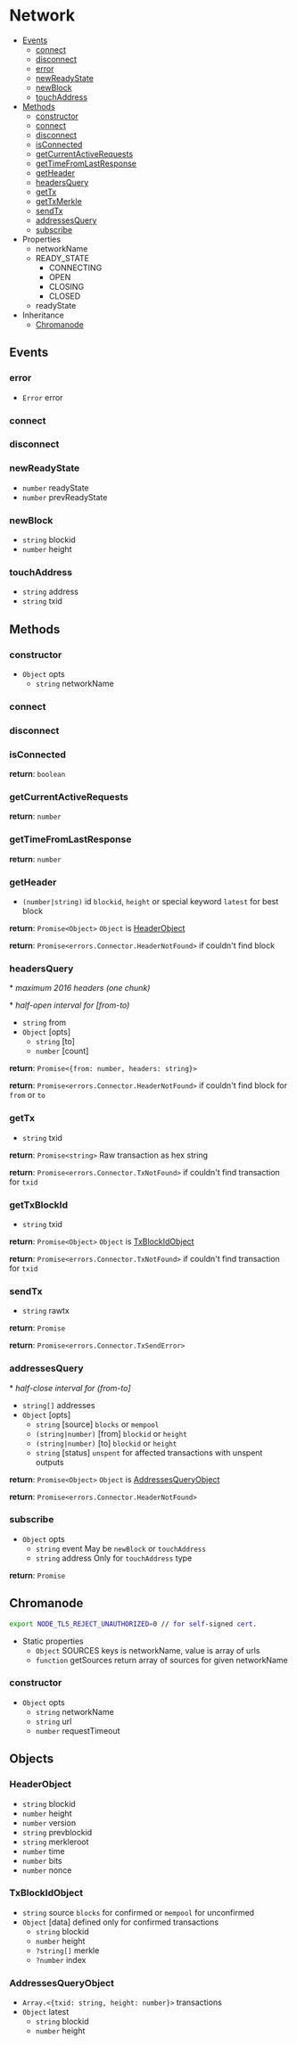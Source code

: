 # Network

  * [Events](#events)
    * [connect](#connect)
    * [disconnect](#disconnect)
    * [error](#error)
    * [newReadyState](#newreadystate)
    * [newBlock](#newblock)
    * [touchAddress](#touchaddress)
  * [Methods](#methods)
    * [constructor](#constructor)
    * [connect](#connect)
    * [disconnect](#disconnect)
    * [isConnected](#isconnected)
    * [getCurrentActiveRequests](#getcurrentactiverequests)
    * [getTimeFromLastResponse](#gettimefromlastresponse)
    * [getHeader](#getheader)
    * [headersQuery](#headersquery)
    * [getTx](#gettx)
    * [getTxMerkle](#gettxmerkle)
    * [sendTx](#sendtx)
    * [addressesQuery](#addressesquery)
    * [subscribe](#subscribe)
  * Properties
    * networkName
    * READY_STATE
      * CONNECTING
      * OPEN
      * CLOSING
      * CLOSED
    * readyState
  * Inheritance
    * [Chromanode](#chromanode)

## Events

### error

  * `Error` error

### connect

### disconnect

### newReadyState

  * `number` readyState
  * `number` prevReadyState

### newBlock

  * `string` blockid
  * `number` height

### touchAddress

  * `string` address
  * `string` txid

## Methods

### constructor

  * `Object` opts
    * `string` networkName

### connect

### disconnect

### isConnected

**return**: `boolean`

### getCurrentActiveRequests

**return**: `number`

### getTimeFromLastResponse

**return**: `number`

### getHeader

  * `(number|string)` id `blockid`, `height` or special keyword `latest` for best block

**return**: `Promise<Object>` `Object` is [HeaderObject](#headerobject)

**return**: `Promise<errors.Connector.HeaderNotFound>` if couldn't find block

### headersQuery

  \* *maximum 2016 headers (one chunk)*

  \* *half-open interval for [from-to)*

  * `string` from
  * `Object` [opts]
    * `string` [to]
    * `number` [count]

**return**: `Promise<{from: number, headers: string}>`

**return**: `Promise<errors.Connector.HeaderNotFound>` if couldn't find block for `from` or `to`

### getTx

  * `string` txid

**return**: `Promise<string>` Raw transaction as hex string

**return**: `Promise<errors.Connector.TxNotFound>` if couldn't find transaction for `txid`

### getTxBlockId

  * `string` txid

**return**: `Promise<Object>` `Object` is [TxBlockIdObject](#txblockidobject)

**return**: `Promise<errors.Connector.TxNotFound>` if couldn't find transaction for `txid`

### sendTx

  * `string` rawtx

**return**: `Promise`

**return**: `Promise<errors.Connector.TxSendError>`

### addressesQuery

  \* *half-close interval for (from-to]*

  * `string[]` addresses
  * `Object` [opts]
    * `string` [source] `blocks` or `mempool`
    * `(string|number)` [from] `blockid` or `height`
    * `(string|number)` [to] `blockid` or `height`
    * `string` [status] `unspent` for affected transactions with unspent outputs

**return**: `Promise<Object>` `Object` is [AddressesQueryObject](#addressesqueryobject)

**return**: `Promise<errors.Connector.HeaderNotFound>`

### subscribe

  * `Object` opts
    * `string` event May be `newBlock` or `touchAddress`
    * `string` address Only for `touchAddress` type

**return**: `Promise`

## Chromanode

```bash
export NODE_TLS_REJECT_UNAUTHORIZED=0 // for self-signed cert.
```

  * Static properties
    * `Object` SOURCES keys is networkName, value is array of urls
    * `function` getSources return array of sources for given networkName

### constructor

  * `Object` opts
    * `string` networkName
    * `string` url
    * `number` requestTimeout

## Objects

### HeaderObject

  * `string` blockid
  * `number` height
  * `number` version
  * `string` prevblockid
  * `string` merkleroot
  * `number` time
  * `number` bits
  * `number` nonce

### TxBlockIdObject

  * `string` source `blocks` for confirmed or `mempool` for unconfirmed
  * `Object` [data] defined only for confirmed transactions
    * `string` blockid
    * `number` height
    * `?string[]` merkle
    * `?number` index

### AddressesQueryObject

  * `Array.<{txid: string, height: number}>` transactions
  * `Object` latest
    * `string` blockid
    * `number` height
